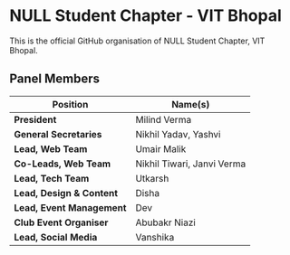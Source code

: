 # NULL Student Chapter - VIT Bhopal

This is the official GitHub organisation of NULL Student Chapter, VIT Bhopal.

## Panel Members

| **Position**               | **Name(s)**                |
| -------------------------- | -------------------------- |
| **President**              | Milind Verma               |
| **General Secretaries**    | Nikhil Yadav, Yashvi       |
| **Lead, Web Team**         | Umair Malik                |
| **Co-Leads, Web Team**     | Nikhil Tiwari, Janvi Verma |
| **Lead, Tech Team**        | Utkarsh                    |
| **Lead, Design & Content** | Disha                      |
| **Lead, Event Management** | Dev                        |
| **Club Event Organiser**   | Abubakr Niazi              |
| **Lead, Social Media**     | Vanshika                   |
